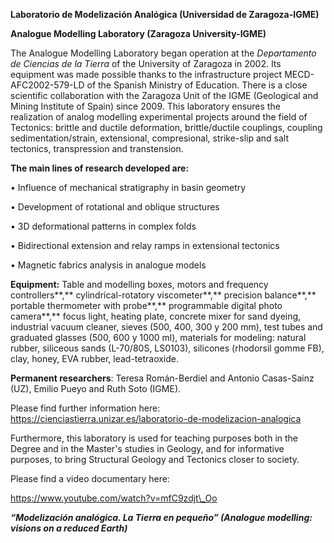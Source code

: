 **Laboratorio de Modelización Analógica (Universidad de Zaragoza-IGME)**

**Analogue Modelling Laboratory (Zaragoza University-IGME)**

The Analogue Modelling Laboratory began operation at the *Departamento
de Ciencias de la Tierra* of the University of Zaragoza in 2002. Its
equipment was made possible thanks to the infrastructure project
MECD-AFC2002-579-LD of the Spanish Ministry of Education. There is a
close scientific collaboration with the Zaragoza Unit of the IGME
(Geological and Mining Institute of Spain) since 2009. This laboratory
ensures the realization of analog modelling experimental projects around
the field of Tectonics: brittle and ductile deformation, brittle/ductile
couplings, coupling sedimentation/strain, extensional, compresional,
strike-slip and salt tectonics, transpression and transtension.

**The main lines of research developed are:**

• Influence of mechanical stratigraphy in basin geometry

• Development of rotational and oblique structures

• 3D deformational patterns in complex folds

• Bidirectional extension and relay ramps in extensional tectonics

• Magnetic fabrics analysis in analogue models

**Equipment:** Table and modelling boxes, motors and frequency
controllers**,** cylindrical-rotatory viscometer**,** precision
balance**,** portable thermometer with probe**,** programmable digital
photo camera**,** focus light, heating plate, concrete mixer for sand
dyeing, industrial vacuum cleaner, sieves (500, 400, 300 y 200 mm), test
tubes and graduated glasses (500, 600 y 1000 ml), materials for
modeling: natural rubber, siliceous sands (L-70/80S, LS0103), silicones
(rhodorsil gomme FB), clay, honey, EVA rubber, lead-tetraoxide.

**Permanent researchers**: Teresa Román-Berdiel and Antonio Casas-Sainz
(UZ), Emilio Pueyo and Ruth Soto (IGME).

Please find further information here: [<span
class="underline">https://cienciastierra.unizar.es/laboratorio-de-modelizacion-analogica</span>](https://cienciastierra.unizar.es/laboratorio-de-modelizacion-analogica)

Furthermore, this laboratory is used for teaching purposes both in the
Degree and in the Master's studies in Geology, and for informative
purposes, to bring Structural Geology and Tectonics closer to society.

Please find a video documentary here:

[<span
class="underline">https://www.youtube.com/watch?v=mfC9zdjt\_Oo</span>](https://www.youtube.com/watch?v=mfC9zdjt_Oo)

***“Modelización analógica. La Tierra en pequeño” (Analogue modelling:
visions on a reduced Earth)***
